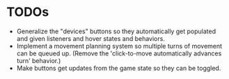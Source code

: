 # TODOs
- Generalize the "devices" buttons so they automatically get populated and given listeners and hover states and behaviors.
- Implement a movement planning system so multiple turns of movement can be queued up. (Remove the 'click-to-move automatically advances turn' behavior.)
- Make buttons get updates from the game state so they can be toggled.